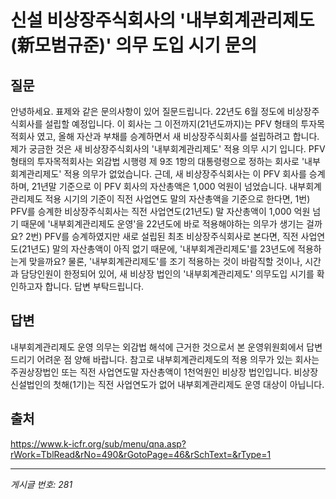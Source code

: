 # 신설 비상장주식회사의 '내부회계관리제도(新모범규준)' 의무 도입 시기 문의

## 질문
안녕하세요. 표제와 같은 문의사항이 있어 질문드립니다.
22년도 6월 정도에 비상장주식회사를 설립할 예정입니다. 이 회사는 그 이전까지(21년도까지)는 PFV 형태의 투자목적회사 였고, 올해 자산과 부채를 승계하면서 새 비상장주식회사를 설립하려고 합니다. 제가 궁금한 것은 새 비상장주식회사의 '내부회계관리제도' 적용 의무 시기 입니다. PFV 형태의 투자목적회사는 외감법 시행령 제 9조 1항의 대통령령으로 정하는 회사로 '내부회계관리제도' 적용 의무가 없었습니다.
근데, 새 비상장주식회사는 이 PFV 회사를 승계하며, 21년말 기준으로 이 PFV 회사의 자산총액은 1,000 억원이 넘었습니다.
내부회계관리제도 적용 시기의 기준이 직전 사업연도 말의 자산총액을 기준으로 한다면,
1번) PFV를 승계한 비상장주식회사는 직전 사업연도(21년도) 말 자산총액이 1,000 억원 넘기 때문에 '내부회계관리제도 운영'을 22년도에 바로 적용해야하는 의무가 생기는 걸까요?
2번) PFV를 승계하였지만 새로 설립된 최초 비상장주식회사로 본다면, 직전 사업연도(21년도) 말의 자산총액이 아직 없기 때문에, '내부회계관리제도'를 23년도에 적용하는게 맞을까요?
물론, '내부회계관리제도'를 조기 적용하는 것이 바람직할 것이나, 시간과 담당인원이 한정되어 있어, 새 비상장 법인의 '내부회계관리제도' 의무도입 시기를 확인하고자 합니다.
답변 부탁드립니다.

## 답변
내부회계관리제도 운영 의무는 외감법 해석에 근거한 것으로서 본 운영위원회에서 답변드리기 어려운 점 양해 바랍니다.
참고로 내부회계관리제도의 적용 의무가 있는 회사는 주권상장법인 또는 직전 사업연도말 자산총액이 1천억원인 비상장 법인입니다. 비상장 신설법인의 첫해(1기)는 직전 사업연도가 없어 내부회계관리제도 운영 대상이 아닙니다.

## 출처
https://www.k-icfr.org/sub/menu/qna.asp?rWork=TblRead&rNo=490&rGotoPage=46&rSchText=&rType=1

---
*게시글 번호: 281*
